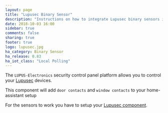 ```yaml
---
layout: page
title: "Lupusec Binary Sensor"
description: "Instructions on how to integrate Lupusec binary sensors into Home Assistant."
date: 2018-10-03 16:00
sidebar: true
comments: false
sharing: true
footer: true
logo: lupusec.jpg
ha_category: Binary Sensor
ha_release: 0.83
ha_iot_class: "Local Polling"
---
```


The `LUPUS-Electronics` security control panel platform allows you to control your [Lupusec](https://www.lupus-electronics.de) devices.

This component will add `door contacts` and `window contacts` to your home-assistant setup

For the sensors to work you have to setup your [Lupusec component](/components/lupusec/).
